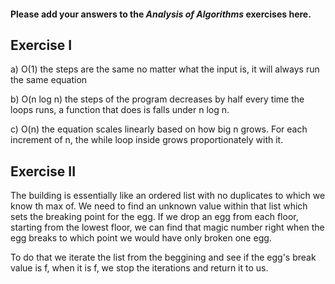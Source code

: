 #### Please add your answers to the **_Analysis of Algorithms_** exercises here.

## Exercise I

a) O(1)
the steps are the same no matter what the input is, it will always run the same equation

b) O(n log n)
the steps of the program decreases by half every time the loops runs, a function that does is falls under n log n.

c) O(n)
the equation scales linearly based on how big n grows. For each increment of n, the while loop inside grows proportionately with it.

## Exercise II

The building is essentially like an ordered list with no duplicates to which we know th max of. We need to find an unknown value within that list which sets the breaking point for the egg. If we drop an egg from each floor, starting from the lowest floor, we can find that magic number right when the egg breaks to which point we would have only broken one egg.

To do that we iterate the list from the beggining and see if the egg's break value is f, when it is f, we stop the iterations and return it to us.
